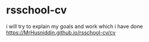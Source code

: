 # rsschool-cv
i will try to explain my goals and work which i have done
https://MrHusniddin.github.io/rsschool-cv/cv
